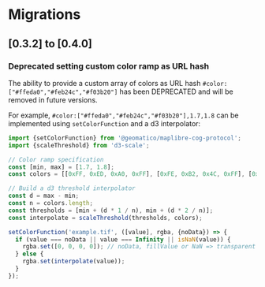 # Migrations

## [0.3.2] to [0.4.0]

### Deprecated setting custom color ramp as URL hash

The ability to provide a custom array of colors as URL hash `#color:["#ffeda0","#feb24c","#f03b20"]` has been DEPRECATED and will be removed in future versions.

For example, `#color:["#ffeda0","#feb24c","#f03b20"],1.7,1.8` can be implemented using `setColorFunction` and a d3 interpolator:

```javascript
import {setColorFunction} from '@geomatico/maplibre-cog-protocol';
import {scaleThreshold} from 'd3-scale';

// Color ramp specification
const [min, max] = [1.7, 1.8];
const colors = [[0xFF, 0xED, 0xA0, 0xFF], [0xFE, 0xB2, 0x4C, 0xFF], [0xF0, 0x3B, 0x20, 0xFF]];

// Build a d3 threshold interpolator
const d = max - min;
const n = colors.length;
const thresholds = [min + (d * 1 / n), min + (d * 2 / n)];
const interpolate = scaleThreshold(thresholds, colors);

setColorFunction('example.tif', ([value], rgba, {noData}) => {
  if (value === noData || value === Infinity || isNaN(value)) {
    rgba.set([0, 0, 0, 0]); // noData, fillValue or NaN => transparent
  } else {
    rgba.set(interpolate(value));
  }
});
```
